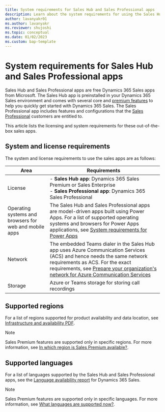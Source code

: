 ```yaml
---
title: System requirements for Sales Hub and Sales Professional apps 
description: Learn about the system requirements for using the Sales Hub and Sales Professional apps.
author: lavanyakr01
ms.author: lavanyakr
ms.reviewer: shujoshi
ms.topic: conceptual 
ms.date: 01/02/2023
ms.custom: bap-template 
---
```


# System requirements for Sales Hub and Sales Professional apps

Sales Hub and Sales Professional apps are free Dynamics 365 Sales apps from Microsoft. The Sales Hub app is preinstalled in your Dynamics 365 Sales environment and comes with several core and [premium features](overview.md#dynamics-365-sales-premium) to help you quickly get started with Dynamics 365 Sales. The Sales Professional app includes features and configurations that the [Sales Professional](overview.md#dynamics-365-sales-professional) customers are entitled to.  

This article lists the licensing and system requirements for these out-of-the-box sales apps.  

## System and license requirements

The system and license requirements to use the sales apps are as follows:


|Area  |Requirements  |
|---------|---------|
|License     | - **Sales Hub app**: Dynamics 365 Sales Premium or Sales Enterprise<br>- **Sales Professional app**: Dynamics 365 Sales Professional        |
|Operating systems and browsers for web and mobile apps     |  The Sales Hub and Sales Professional apps are model-driven apps built using Power Apps. For a list of supported operating systems and browsers for Power Apps applications, see [System requirements for Power Apps](/power-apps/limits-and-config)       |
|Network      | The embedded Teams dialer in the Sales Hub app uses Azure Communication Services (ACS) and hence needs the same network requirements as ACS. For the exact requirements, see [Prepare your organization's network for Azure Communication Services](/azure/communication-services/concepts/voice-video-calling/network-requirements)         |
|Storage      |   Azure or Teams storage for storing call recordings     |

## Supported regions

For a list of regions supported for product availability and data location, see [Infrastructure and availability PDF](https://aka.ms/dynamics_365_international_availability_deck).

> [!NOTE]
> Sales Premium features are supported only in specific regions. For more information, see [In which region is Sales Premium available?](faq-region-language.md#in-which-region-is-sales-premium-available).

## Supported languages

For a list of languages supported by the Sales Hub and Sales Professional apps, see the [Language availability report](https://dynamics.microsoft.com/en-us/availability-reports/languagereport/) for Dynamics 365 Sales.

> [!NOTE]
> Sales Premium features are supported only in specific languages. For more information, see [What languages are supported now?](faq-region-language.md#what-languages-are-supported).  

